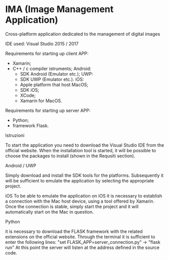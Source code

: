 # IMA (Image Management Application)
Cross-platform application dedicated to the management of digital images

IDE used: Visual Studio 2015 / 2017

Requirements for starting up client APP:
- Xamarin;
- C++ / c compiler istruments;
Android:
  - SDK Android (Emulator etc.);
UWP:
  - SDK UWP (Emulator etc.).
iOS:
  - Apple platform that host MacOS;
  - SDK iOS;
  - XCode;
  - Xamarin for MacOS.

Requirements for starting up server APP:
- Python;
- framework Flask.

Istruzioni

To start the application you need to download the Visual Studio IDE from the official website.
When the installation tool is started, it will be possible to choose the packages to install (shown in the Requsiti section).

Android / UWP

Simply download and install the SDK tools for the platforms. Subsequently it will be sufficient to emulate the application by selecting the appropriate project.

iOS
To be able to emulate the application on iOS it is necessary to establish a connection with the Mac host device, using a tool offered by Xamarin. Once the connection is stable, simply start the project and it will automatically start on the Mac in question.

Python

it is necessary to download the FLASK framework with the related extensions on the official website. Through the terminal it is sufficient to enter the following lines:
"set FLASK_APP=server_connection.py" -> "flask run"
 At this point the server will listen at the address defined in the source code.
